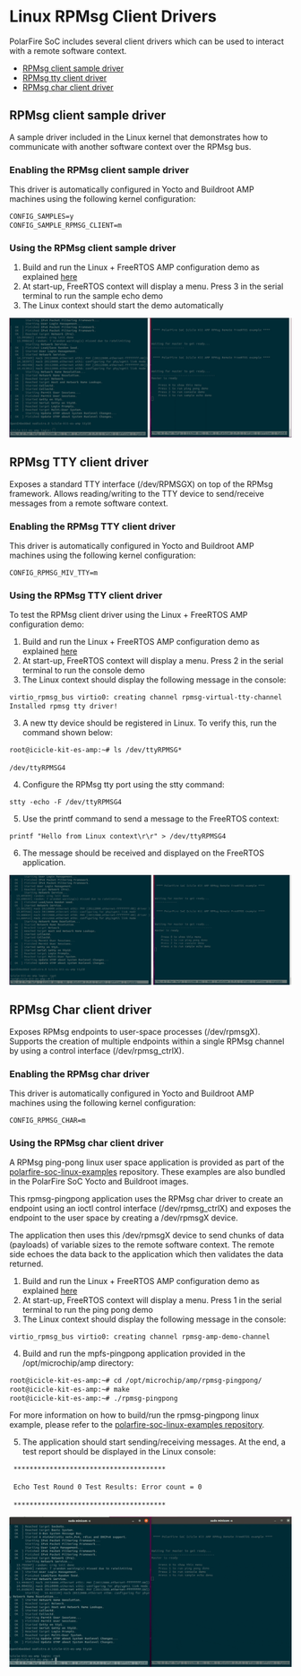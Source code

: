 # Linux RPMsg Client Drivers

PolarFire SoC includes several client drivers which can be used to interact with a remote software context.

- [RPMsg client sample driver](#rpmsg-client-sample-driver)
- [RPMsg tty client driver](#rpmsg-tty-driver)
- [RPMsg char client driver](#rpmsg-char-driver)

## RPMsg client sample driver <a name="rpmsg-client-sample-driver"></a>

A sample driver included in the Linux kernel that demonstrates how to communicate with another software context over the RPMsg bus.

### Enabling the RPMsg client sample driver
This driver is automatically configured in Yocto and Buildroot AMP machines using the following kernel configuration:

```
CONFIG_SAMPLES=y
CONFIG_SAMPLE_RPMSG_CLIENT=m
```

### Using the RPMsg client sample driver

1. Build and run the Linux + FreeRTOS AMP configuration demo as explained [here](amp.md#amp-linux-freertos)
2. At start-up, FreeRTOS context will display a menu. Press 3 in the serial terminal to run the sample echo demo
3. The Linux context should start the demo automatically

![rpmsg-client-demo](images/rpmsg-client-sample.gif)


## RPMsg TTY client driver <a name="rpmsg-tty-driver"></a>
Exposes a standard TTY interface (/dev/RPMSGX) on top of the RPMsg framework. Allows reading/writing to the TTY device to send/receive messages from a remote software context.

### Enabling the RPMsg TTY client driver
This driver is automatically configured in Yocto and Buildroot AMP machines using the following kernel configuration:

```
CONFIG_RPMSG_MIV_TTY=m
```

### Using the RPMsg TTY client driver

To test the RPMsg client driver using the Linux + FreeRTOS AMP configuration demo:

1. Build and run the Linux + FreeRTOS AMP configuration demo as explained [here](amp.md#amp-linux-freertos)
2. At start-up, FreeRTOS context will display a menu. Press 2 in the serial terminal to run the console demo
3. The Linux context should display the following message in the console:

```
virtio_rpmsg_bus virtio0: creating channel rpmsg-virtual-tty-channel
Installed rpmsg tty driver!
```

3. A new tty device should be registered in Linux. To verify this, run the command shown below:

```
root@icicle-kit-es-amp:~# ls /dev/ttyRPMSG*

/dev/ttyRPMSG4
```

4. Configure the RPMsg tty port using the stty command:

```
stty -echo -F /dev/ttyRPMSG4
```

5. Use the printf command to send a message to the FreeRTOS context:

```
printf "Hello from Linux context\r\r" > /dev/ttyRPMSG4
```

6. The message should be received and displayed on the FreeRTOS application.

![rpmsg-tty-demo](images/rpmsg-tty.gif)

## RPMsg Char client driver <a name="rpmsg-char-driver"></a>

Exposes RPMsg endpoints to user-space processes (/dev/rpmsgX). Supports the creation of multiple endpoints within a single RPMsg channel by using a control interface (/dev/rpmsg_ctrlX).

### Enabling the RPMsg char driver
This driver is automatically configured in Yocto and Buildroot AMP machines using the following kernel configuration:

```
CONFIG_RPMSG_CHAR=m
```

### Using the RPMsg char client driver

A RPMsg ping-pong linux user space application is provided as part of the [polarfire-soc-linux-examples](https://github.com/polarfire-soc/polarfire-soc-linux-examples) repository. These examples are also bundled in the PolarFire SoC Yocto and Buildroot images.

This rpmsg-pingpong application uses the RPMsg char driver to create an endpoint using an ioctl control interface (/dev/rpmsg_ctrlX) and exposes the endpoint to the user space by creating a /dev/rpmsgX device.

The application then uses this /dev/rpmsgX device to send chunks of data (payloads) of variable sizes to the remote software context. The remote side echoes the data back to the application which then validates the data returned.

1. Build and run the Linux + FreeRTOS AMP configuration demo as explained [here](amp.md#amp-linux-freertos)
2. At start-up, FreeRTOS context will display a menu. Press 1 in the serial terminal to run the ping pong demo
3. The Linux context should display the following message in the console:

```
virtio_rpmsg_bus virtio0: creating channel rpmsg-amp-demo-channel
```

4. Build and run the mpfs-pingpong application provided in the /opt/microchip/amp directory:

```
root@icicle-kit-es-amp:~# cd /opt/microchip/amp/rpmsg-pingpong/
root@icicle-kit-es-amp:~# make
root@icicle-kit-es-amp:~# ./rpmsg-pingpong
```
For more information on how to build/run the rpmsg-pingpong linux example, please refer to the [polarfire-soc-linux-examples repository](https://github.com/polarfire-soc/polarfire-soc-linux-examples).

5. The application should start sending/receiving messages. At the end, a test report should be displayed in the Linux console:

```
 **************************************

 Echo Test Round 0 Test Results: Error count = 0

 **************************************
```

![rpmsg-pingpong-demo](images/rpmsg-pingpong.gif)